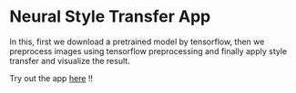 # Neural Style Transfer App


In this, first we download a pretrained model by tensorflow, then we preprocess images using tensorflow preprocessing and finally apply style transfer and visualize the result.


Try out the app [here](https://share.streamlit.io/blaze-fire/neural_style_transfer/app.py) !!
